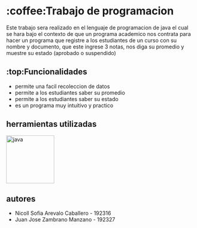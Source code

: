 <h1>:coffee:Trabajo de programacion</h1>
<p text-aling: justify>
Este trabajo sera realizado en el lenguaje de programacion de java el cual se hara bajo el contexto de que un programa academico nos contrata para hacer un programa que registre a los estudiantes de un curso con su nombre y documento, que este ingrese 3 notas, nos diga su promedio y muestre su estado (aprobado o suspendido)
</p>
<h2>
	:top:Funcionalidades
</h2>
<ul>
	<li>permite una facil recoleccion de datos</li>
	<li>permite a los estudiantes saber su promedio</li>
	<li>permite a los estudiantes saber su estado</li>
	<li>es un programa muy intuitivo y practico</li>
</ul>
<h2>
herramientas utilizadas
</h2>
<img src="https://img1.wallspic.com/crops/8/8/2/3/6/163288/163288-logo_de_java_full_stack-java-lenguaje_de_programacion-javascript-data-3840x2160.png" alt="java" width: "128px" height= "128px" >
<h2>
autores
</h2>
<ul>
	<li>Nicoll Sofia Arevalo Caballero - 192316</li>
	<li>Juan Jose Zambrano Manzano - 192327</li>
</ul>
